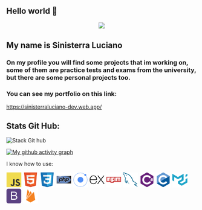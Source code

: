 ## Hello world 👋

<p align="center">
<img src="https://cdn.dribbble.com/users/730703/screenshots/6581243/avento.gif" width="350px" />
</p>

## My name is Sinisterra Luciano

### On my profile you will find some projects that im working on, some of them are practice tests and exams from the university, but there are some personal projects too.

### You can see my portfolio on this link: 
https://sinisterraluciano-dev.web.app/

## Stats Git Hub:
<img alt="Stack Git hub" src="https://github-readme-stats.vercel.app/api?username=LodolaTomas&theme=blue-green"/> 


[![My github activity graph](https://activity-graph.herokuapp.com/graph?username=attrix182&theme=react-dark)](https://github.com/ashutosh00710/github-readme-activity-graph)
  

I know how to use:
<p align="left">
  <img src="https://github.com/devicons/devicon/blob/master/icons/javascript/javascript-original.svg" width="40px" height="40px"/>
  <img src="https://github.com/devicons/devicon/blob/master/icons/html5/html5-original.svg" width="40px" height="40px"/>
  <img src="https://github.com/devicons/devicon/blob/master/icons/css3/css3-original.svg" width="40px" height="40px"/>
  <img src="https://github.com/devicons/devicon/blob/master/icons/php/php-original.svg" width="40px" height="40px"/>
  <img src="https://raw.githubusercontent.com/devicons/devicon/7a4ca8aa871d6dca81691e018d31eed89cb70a76/icons/ionic/ionic-original.svg" width="40px" height="40px"/>
  <img src="https://github.com/devicons/devicon/blob/master/icons/express/express-original.svg" width="40px" height="40px"/>
  <img src="https://github.com/devicons/devicon/blob/master/icons/npm/npm-original-wordmark.svg" width="40px" height="40px"/>
  <img src="https://github.com/devicons/devicon/blob/master/icons/mysql/mysql-original.svg" width="40px" height="40px"/>
  <img src="https://github.com/devicons/devicon/blob/master/icons/csharp/csharp-plain.svg" width="40px" height="40px"/>
  <img src="https://github.com/devicons/devicon/blob/master/icons/c/c-original.svg" width="40px" height="40px"/> 
    <img src="https://github.com/devicons/devicon/blob/master/icons/materialui/materialui-plain.svg" width="40px" height="40px"/> 
    <img src="https://raw.githubusercontent.com/devicons/devicon/7a4ca8aa871d6dca81691e018d31eed89cb70a76/icons/bootstrap/bootstrap-plain.svg" width="40px" height="40px"/> 
  <img src="https://raw.githubusercontent.com/devicons/devicon/7a4ca8aa871d6dca81691e018d31eed89cb70a76/icons/firebase/firebase-plain.svg" width="40px" height="40px"/>
</p>



